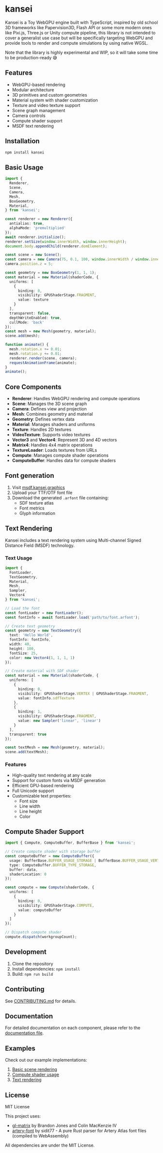 # kansei

Kansei is a Toy WebGPU engine built with TypeScript, inspired by old school 3D frameworks like Papervision3D, Flash API or some more modern ones like Pixi.js, Three.js or Unity compute pipeline, this library is not intended to cover a generalist use case but will be specifically targeting WebGPU and provide tools to render and compute simulations by using native WGSL. 

Note that the library is highly experimental and WIP, so it will take some time to be production-ready 😅 

## Features

- WebGPU-based rendering
- Modular architecture
- 3D primitives and custom geometries
- Material system with shader customization
- Texture and video texture support
- Scene graph management
- Camera controls
- Compute shader support
- MSDF text rendering

## Installation

```bash
npm install kansei
```

## Basic Usage

```typescript
import {
  Renderer,
  Scene,
  Camera,
  Mesh,
  BoxGeometry,
  Material,
} from 'kansei';

const renderer = new Renderer({
  antialias: true,
  alphaMode: 'premultiplied'
});
await renderer.initialize();
renderer.setSize(window.innerWidth, window.innerHeight);
document.body.appendChild(renderer.domElement);

const scene = new Scene();
const camera = new Camera(75, 0.1, 100, window.innerWidth / window.innerHeight);
camera.position.z = 5;

const geometry = new BoxGeometry(1, 1, 1);
const material = new Material(shaderCode, {
  uniforms: [
    {
      binding: 0,
      visibility: GPUShaderStage.FRAGMENT,
      value: texture
    }
  ],
  transparent: false,
  depthWriteEnabled: true,
  cullMode: 'back'
});
const mesh = new Mesh(geometry, material);
scene.add(mesh);

function animate() {
  mesh.rotation.x += 0.01;
  mesh.rotation.y += 0.01;
  renderer.render(scene, camera);
  requestAnimationFrame(animate);
}
animate();
```

## Core Components

- **Renderer**: Handles WebGPU rendering and compute operations
- **Scene**: Manages the 3D scene graph
- **Camera**: Defines view and projection
- **Mesh**: Combines geometry and material
- **Geometry**: Defines vertex data
- **Material**: Manages shaders and uniforms
- **Texture**: Handles 2D textures
- **VideoTexture**: Supports video textures
- **Vector3** and **Vector4**: Represent 3D and 4D vectors
- **Matrix4**: Handles 4x4 matrix operations
- **TextureLoader**: Loads textures from URLs
- **Compute**: Manages compute shader operations
- **ComputeBuffer**: Handles data for compute shaders

## Font generation

1. Visit [msdf.kansei.graphics](https://msdf.kansei.graphics/)
2. Upload your TTF/OTF font file
3. Download the generated `.arfont` file containing:
   - SDF texture atlas
   - Font metrics
   - Glyph information

## Text Rendering

Kansei includes a text rendering system using Multi-channel Signed Distance Field (MSDF) technology.

### Text Usage

```typescript
import { 
  FontLoader, 
  TextGeometry, 
  Material, 
  Mesh, 
  Sampler,
  Vector4 
} from 'kansei';

// Load the font
const fontLoader = new FontLoader();
const fontInfo = await fontLoader.load('path/to/font.arfont');

// Create text geometry
const geometry = new TextGeometry({
  text: 'Hello World',
  fontInfo: fontInfo,
  width: 40,
  height: 100,
  fontSize: 25,
  color: new Vector4(1, 1, 1, 1)
});

// Create material with SDF shader
const material = new Material(shaderCode, {
  uniforms: [
    {
      binding: 0,
      visibility: GPUShaderStage.VERTEX | GPUShaderStage.FRAGMENT,
      value: fontInfo.sdfTexture
    },
    {
      binding: 1,
      visibility: GPUShaderStage.FRAGMENT,
      value: new Sampler('linear', 'linear')
    }
  ],
  transparent: true
});

const textMesh = new Mesh(geometry, material);
scene.add(textMesh);
```

### Features

- High-quality text rendering at any scale
- Support for custom fonts via MSDF generation
- Efficient GPU-based rendering
- Full Unicode support
- Customizable text properties:
  - Font size
  - Line width
  - Line height
  - Color

## Compute Shader Support

```typescript
import { Compute, ComputeBuffer, BufferBase } from 'kansei';

// Create compute shader with storage buffer
const computeBuffer = new ComputeBuffer({
  usage: BufferBase.BUFFER_USAGE_STORAGE | BufferBase.BUFFER_USAGE_VERTEX,
  type: ComputeBuffer.BUFFER_TYPE_STORAGE,
  buffer: data,
  shaderLocation: 0
});

const compute = new Compute(shaderCode, {
  uniforms: [
    {
      binding: 0,
      visibility: GPUShaderStage.COMPUTE,
      value: computeBuffer
    }
  ]
});

// Dispatch compute shader
compute.dispatch(workgroupCount);
```

## Development

1. Clone the repository
2. Install dependencies: `npm install`
3. Build: `npm run build`

## Contributing

See [CONTRIBUTING.md](CONTRIBUTING.md) for details.

## Documentation

For detailed documentation on each component, please refer to the [documentation file](docs/documentation.md).

## Examples

Check out our example implementations:

1. [Basic scene rendering](examples/index.html)
2. [Compute shader usage](examples/index_compute.html)
3. [Text rendering](examples/index_text.html)

## License

MIT License

This project uses:
- [gl-matrix](https://github.com/toji/gl-matrix) by Brandon Jones and Colin MacKenzie IV
- [artery-font](https://github.com/sidit77/artery-font/) by sidit77 - A pure Rust parser for Artery Atlas font files (compiled to WebAssembly)

All dependencies are under the MIT License.
